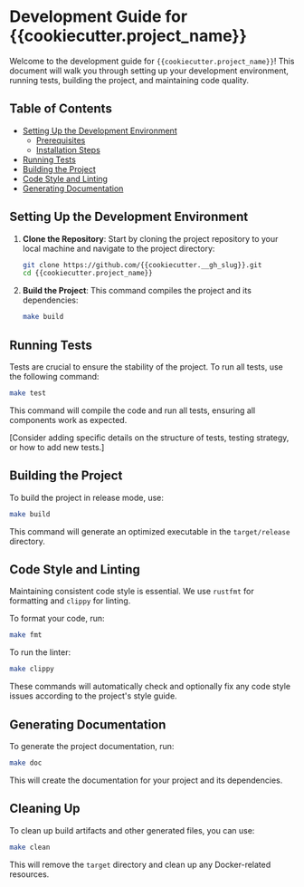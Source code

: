 # Development Guide for {{cookiecutter.project_name}}

Welcome to the development guide for `{{cookiecutter.project_name}}`!
This document will walk you through setting up your development environment, running tests, building the project, and maintaining code quality.

## Table of Contents

- [Setting Up the Development Environment](#setting-up-the-development-environment)
    - [Prerequisites](#prerequisites)
    - [Installation Steps](#installation-steps)
- [Running Tests](#running-tests)
- [Building the Project](#building-the-project)
- [Code Style and Linting](#code-style-and-linting)
- [Generating Documentation](#generating-documentation)

## Setting Up the Development Environment

1. **Clone the Repository**: Start by cloning the project repository to your local machine and navigate to the project directory:

    ```bash
    git clone https://github.com/{{cookiecutter.__gh_slug}}.git
    cd {{cookiecutter.project_name}}
    ```

2. **Build the Project**: This command compiles the project and its dependencies:

    ```bash
    make build
    ```

## Running Tests

Tests are crucial to ensure the stability of the project. To run all tests, use the following command:

```bash
make test
```

This command will compile the code and run all tests, ensuring all components work as expected.

[Consider adding specific details on the structure of tests, testing strategy, or how to add new tests.]

## Building the Project

To build the project in release mode, use:

```bash
make build
```

This command will generate an optimized executable in the `target/release` directory.

## Code Style and Linting

Maintaining consistent code style is essential. We use `rustfmt` for formatting and `clippy` for linting.

To format your code, run:

```bash
make fmt
```

To run the linter:

```bash
make clippy
```

These commands will automatically check and optionally fix any code style issues according to the project's style guide.

## Generating Documentation

To generate the project documentation, run:

```bash
make doc
```

This will create the documentation for your project and its dependencies.

## Cleaning Up

To clean up build artifacts and other generated files, you can use:

```bash
make clean
```

This will remove the `target` directory and clean up any Docker-related resources.
